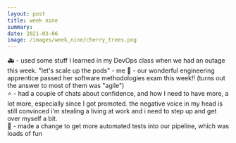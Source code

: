 ```yaml
---
layout: post
title: week nine
summary:  
date: 2021-03-06
image: /images/week_nine/cherry_trees.png
---
```


🚑 - used some stuff I learned in my DevOps class when we had an outage this week. "let's scale up the pods" - me
💯 - our wonderful engineering apprentice passed her software methodologies exam this week!! (turns out the answer to most of them was "agile")  
⭐️ - had a couple of chats about confidence, and how I need to have more, a lot more, especially since I got promoted. the negative voice in my head is still convinced i'm stealing a living at work and i need to step up and get over myself a bit.  
🤖 - made a change to get more automated tests into our pipeline, which was loads of fun  
